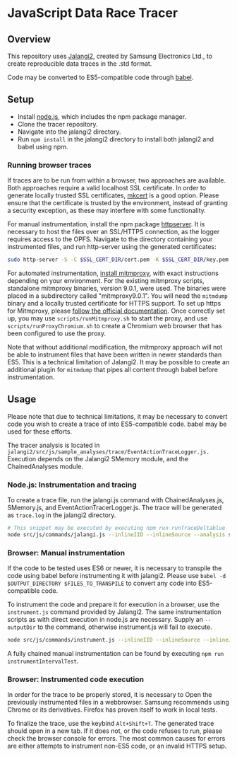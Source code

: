 # JavaScript Data Race Tracer

## Overview

This repository uses [Jalangi2](https://github.com/Samsung/jalangi2), created by Samsung Electronics Ltd., 
to create reproducible data traces in the .std format.

Code may be converted to ES5-compatible code through [babel](https://babeljs.io/).

## Setup

- Install [node.js](https://nodejs.org/en), which includes the npm package manager.
- Clone the tracer repository.
- Navigate into the jalangi2 directory.
- Run `npm install` in the jalangi2 directory to install both jalangi2 and babel using npm.
### Running browser traces
If traces are to be run from within a browser, two approaches are available. Both approaches require a valid localhost SSL certificate.
In order to generate locally trusted SSL certificates, [mkcert](https://github.com/FiloSottile/mkcert) is a good option.
Please ensure that the certificate is trusted by the environment, instead of granting a security exception, as these may interfere with some functionality.

For manual instrumentation, install the npm package [httpserver](https://www.npmjs.com/package/http-server).
It is necessary to host the files over an SSL/HTTPS connection, as the logger requires access to the OPFS.
Navigate to the directory containing your instrumented files, and run http-server using the generated certificates:
```bash
sudo http-server -S -C $SSL_CERT_DIR/cert.pem -K $SSL_CERT_DIR/key.pem
```

For automated instrumentation, [install mitmproxy](https://mitmproxy.org/), with exact instructions depending on your environment.
For the existing mitmproxy scripts, standalone mitmproxy binaries, version 9.0.1, were used. The binaries were placed 
in a subdirectory called "mitmproxy9.0.1". You will need the `mitmdump` binary 
and a locally trusted certificate for HTTPS support. To set up https for Mitmproxy, please [follow the official documentation](https://docs.mitmproxy.org/stable/concepts-certificates/).
Once correctly set up, you may use `scripts/runMitmproxy.sh` to start the proxy, and use `scripts/runProxyChromium.sh` to create a Chromium web browser that has been configured to use the proxy.

Note that without additional modification, the mitmproxy approach will not be able to instrument files that have been written in newer standards than ES5.
This is a technical limitation of Jalangi2. It may be possible to create an additional plugin for `mitmdump` that pipes all content through babel before instrumentation.


## Usage

Please note that due to technical limitations, it may be necessary to convert code you wish to create a trace of into ES5-compatible code.
babel may be used for these efforts.

The tracer analysis is located in `jalangi2/src/js/sample_analyses/trace/EventActionTraceLogger.js.`
Execution depends on the Jalangi2 SMemory module, and the ChainedAnalyses module.

### Node.js: Instrumentation and tracing

To create a trace file, run the jalangi.js command with ChainedAnalyses.js, SMemory.js, and EventActionTracerLogger.js.
The trace will be generated as `trace.log` in the jalangi2 directory.

```bash
# This snippet may be executed by executing npm run runTraceDeltablue
node src/js/commands/jalangi.js --inlineIID --inlineSource --analysis src/js/sample_analyses/ChainedAnalyses.js --analysis src/js/runtime/SMemory.js --analysis src/js/sample_analyses/trace/EventActionTraceLogger.js tests/octane/deltablue.js
```
### Browser: Manual instrumentation

If the code to be tested uses ES6 or newer, it is necessary to transpile the code using babel before instrumenting it with jalangi2.
Please use `babel -d $OUTPUT_DIRECTORY $FILES_TO_TRANSPILE` to convert any code into ES5-compatible code.

To instrument the code and prepare it for execution in a browser, use the `instrument.js` command provided by Jalangi2.
The same instrumentation scripts as with direct execution in node.js are necessary. Supply an `--outputDir` to the command,
otherwise instrument.js will fail to execute.

```bash
node src/js/commands/instrument.js --inlineIID --inlineSource --inlineJalangi --analysis src/js/sample_analyses/ChainedAnalyses.js --analysis src/js/runtime/SMemory.js --analysis src/js/sample_analyses/trace/EventActionTraceLogger.js --outputDir ../basicTests/jalangi_out/intervalTest ../basicTests/babelified/intervalTest
```


A fully chained manual instrumentation can be found by executing `npm run instrumentIntervalTest`.


### Browser: Instrumented code execution
In order for the trace to be properly stored, it is necessary to 
Open the previously instrumented files in a webbrowser. Samsung recommends using Chrome or its derivatives.
Firefox has proven itself to work in local tests.

To finalize the trace, use the keybind `Alt+Shift+T`. The generated trace should open in a new tab.
If it does not, or the code refuses to run, please check the browser console for errors.
The most common causes for errors are either attempts to instrument non-ES5 code, or an invalid HTTPS setup.




